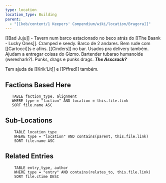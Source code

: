 ```yaml
---
type: location
location_type: Building
parent:
  - "[[kob/content/1 Keepers' Compendium/wiki/location/Bragora]]"
---
```

[[Bad Juju]] - Tavern num barco estacionado no beco atrás do [[The Baank - Lucky Ones]]. Cramped e seedy. Barco de 2 andares. Bem rude com [[Cartocci]]s e afins. [[Cinders]] no bar. Usados pra delivery também. Ajudam a entregar coisas do Gizmo. Bartender tubarao humanoide (wereshark?). Punks, drags e punks drags. ***The Asscrack?***

Tem ajuda de [[Krik'Lit]] e [[Pffred]] também.

<!-- DYNAMIC:related-entries -->

## Factions Based Here

 ```dataview
    TABLE faction_type, alignment
    WHERE type = "faction" AND location = this.file.link
    SORT file.name ASC
 ```

## Sub-Locations

```dataview
    TABLE location_type
    WHERE type = "location" AND contains(parent, this.file.link)
    SORT file.name ASC
```

## Related Entries

```dataview
    TABLE entry_type, author
    WHERE type = "entry" AND contains(relates_to, this.file.link)
    SORT file.ctime DESC
```

<!-- /DYNAMIC -->
